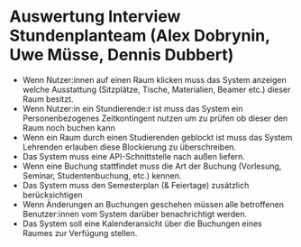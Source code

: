 # Auswertung Interview Stundenplanteam (Alex Dobrynin, Uwe Müsse, Dennis Dubbert)

- Wenn Nutzer:innen auf einen Raum klicken muss das System anzeigen welche Ausstattung (Sitzplätze, Tische, Materialien, Beamer etc.) dieser Raum besitzt.
- Wenn Nutzer:in ein Stundierende:r ist muss das System ein Personenbezogenes Zeitkontingent nutzen um zu prüfen ob dieser den Raum noch buchen kann
- Wenn ein Raum durch einen Studierenden geblockt ist muss das System Lehrenden erlauben diese Blockierung zu überschreiben.
- Das System muss eine API-Schnittstelle nach außen liefern.
- Wenn eine Buchung stattfindet muss die Art der Buchung (Vorlesung, Seminar, Studentenbuchung, etc.) kennen.
- Das System muss den Semesterplan (& Feiertage) zusätzlich berücksichtigen
- Wenn Änderungen an Buchungen geschehen müssen alle betroffenen Benutzer:innen vom System darüber benachrichtigt werden.
- Das System soll eine Kalenderansicht über die Buchungen eines Raumes zur Verfügung stellen.
